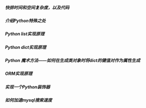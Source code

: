 ##### 快排时间和空间复杂度，以及代码
##### 介绍Python特殊之处
##### Python list实现原理
##### Python dict实现原理
##### Python 魔术方法——如何在生成类对象时将dict的键值对作为属性生成
##### ORM实现原理
##### 实现一个Python装饰器
##### 如何加速mysql搜索速度


